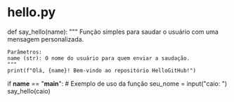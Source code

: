 # hello.py
def say_hello(name):
    """
    Função simples para saudar o usuário com uma mensagem personalizada.

    Parâmetros:
    name (str): O nome do usuário para quem enviar a saudação.
    """
    print(f"Olá, {name}! Bem-vindo ao repositório HelloGitHub!")

if __name__ == "__main__":
    # Exemplo de uso da função
    seu_nome = input("caio: ")
    say_hello(caio)

